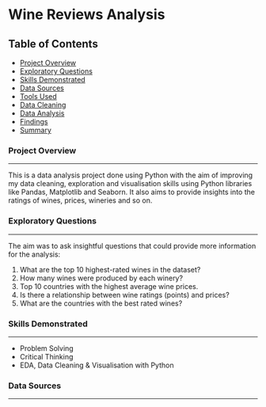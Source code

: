# Wine Reviews Analysis
## Table of Contents
- [Project Overview](#project-overview)
- [Exploratory Questions](#exploratory-questions)
- [Skills Demonstrated](#skills-demonstrated)
- [Data Sources](#data-sources)
- [Tools Used](#tools-used)
- [Data Cleaning](#data-cleaning)
- [Data Analysis](#data-analysis)
- [Findings](#findings)
- [Summary](#summary)

### Project Overview
---
This is a data analysis project done using Python with the aim of improving my data cleaning, exploration and visualisation skills using Python libraries like Pandas, Matplotlib and Seaborn. It also aims to provide insights into the ratings of wines, prices, wineries and so on.

### Exploratory Questions
---
The aim was to ask insightful questions that could provide more information for the analysis:
1. What are the top 10 highest-rated wines in the dataset?
2. How many wines were produced by each winery?
3. Top 10 countries with the highest average wine prices.
4. Is there a relationship between wine ratings (points) and prices?
5. What are the countries with the best rated wines?

### Skills Demonstrated
---
- Problem Solving
- Critical Thinking
- EDA, Data Cleaning & Visualisation with Python

### Data Sources
---
